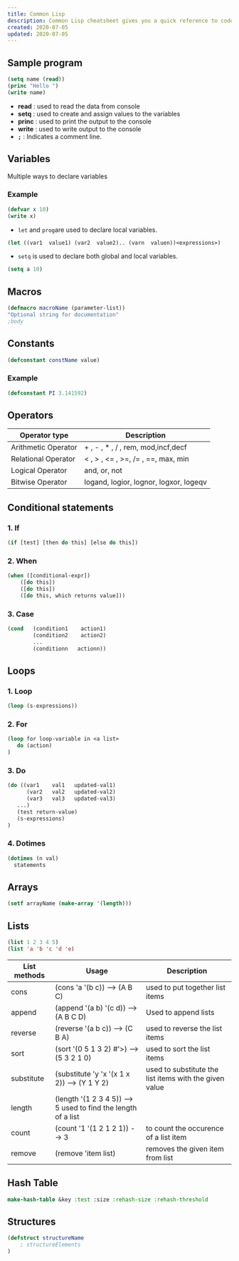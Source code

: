 ```yaml
---
title: Common Lisp 
description: Common Lisp cheatsheet gives you a quick reference to code syntax with examples makes it handy while coding.
created: 2020-07-05
updated: 2020-07-05
---
```


## Sample program

```lisp
(setq name (read))
(princ "Hello ")
(write name)
```
* **read** : used to read the data from console
* **setq** : used to create and assign values to the variables
* **princ** : used to print the output to the console
* **write** : used to write output to the console
* **`;`** : Indicates a comment line.

## Variables

Multiple ways to declare variables
### Example

```lisp
(defvar x 10)
(write x)
```
* `let` and `prog`are used to declare local variables.

```lisp
(let ((var1  value1) (var2  value2).. (varn  valuen))<expressions>)
```
* `setq` is used to declare both global and local variables.

```lisp
(setq a 10)
```
## Macros
```lisp
(defmacro macroName (parameter-list))
"Optional string for documentation"
;body
```
## Constants
```lisp
(defconstant constName value)
```
### Example
```lisp
(defconstant PI 3.141592)
```
## Operators

| Operator type | Description|
|----|-----|
| Arithmetic Operator|+ , - , * , / , rem, mod,incf,decf|
| Relational Operator| < , > , <= , >=, /= , ==, max, min|
| Logical Operator| and, or, not|
| Bitwise Operator | logand, logior, lognor, logxor, logeqv|

## Conditional statements

### 1. If
```lisp
(if [test] [then do this] [else do this])
```

### 2. When
```lisp
(when ([conditional-expr])
    ([do this])
    ([do this])
    ([do this, which returns value]))
```
### 3. Case

```lisp
(cond   (condition1    action1)
        (condition2    action2)
        ...
        (conditionn   actionn))
```

## Loops

### 1. Loop

```lisp
(loop (s-expressions))
```

### 2. For

```lisp
(loop for loop-variable in <a list>
   do (action)
)
```
### 3. Do

```lisp
(do ((var1    val1   updated-val1)
      (var2   val2   updated-val2)
      (var3   val3   updated-val3)
   ...)
   (test return-value)
   (s-expressions)
)
```

### 4. Dotimes

```lisp
(dotimes (n val)
  statements
```
## Arrays

```lisp
(setf arrayName (make-array '(length)))
```
## Lists

```lisp
(list 1 2 3 4 5)
(list 'a 'b 'c 'd 'e)
```
|List methods| Usage|Description|
|----|----|----|
| cons | (cons 'a '(b c)) --> (A B C) |  used to put together list items|
|append| (append '(a b) '(c d)) --> (A B C D) | Used to append lists|
|reverse| (reverse '(a b c)) --> (C B A) | used to reverse the list items|
|sort |(sort '(0 5 1 3 2) #'>) --> (5 3 2 1 0)| used to sort the list items|
|substitute | (substitute 'y 'x '(x 1 x 2)) --> (Y 1 Y 2) | used to substitute the list items with the given value|
|length|(length '(1 2 3 4 5)) --> 5 used to find the length of a list||
|count |(count '1 '(1 2 1 2 1)) --> 3| to count the occurence of a list item|
|remove| (remove 'item list) | removes the given item from list|

## Hash Table

```lisp
make-hash-table &key :test :size :rehash-size :rehash-threshold
```

## Structures

```lisp
(defstruct structureName 
    ; structureElements
)
```
